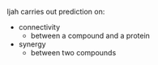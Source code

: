 Ijah carries out prediction on:
* connectivity
  * between a compound and a protein
* synergy
  * between two compounds
